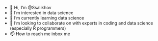 - 👋 Hi, I’m @Ssalikhov
- 👀 I’m interested in data science
- 🌱 I’m currently learning data science
- 💞️ I’m looking to collaborate on with experts in coding and data science (especially R programmers)
- 📫 How to reach me inbox me

<!---
Ssalikhov/Ssalikhov is a ✨ special ✨ repository because its `README.md` (this file) appears on your GitHub profile.
You can click the Preview link to take a look at your changes.
--->
